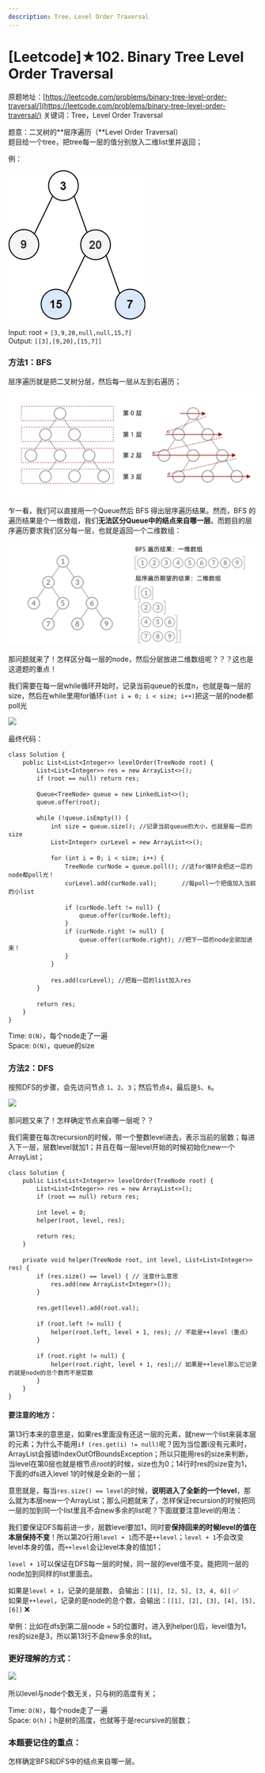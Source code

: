 ```yaml
---
description: Tree，Level Order Traversal
---
```


# \[Leetcode]★102. Binary Tree Level Order Traversal

原题地址：[https://leetcode.com/problems/binary-tree-level-order-traversal/](https://leetcode.com/problems/binary-tree-level-order-traversal/) 关键词：Tree，Level Order Traversal

题意：二叉树的**层序遍历（**Level Order Traversal）\
题目给一个tree，把tree每一层的值分别放入二维list里并返回；

例：

![](../.gitbook/assets/tree1.jpg)

Input: root = `[3,9,20,null,null,15,7] `\
Output: `[[3],[9,20],[15,7]]`



### 方法1：BFS

层序遍历就是把二叉树分层，然后每一层从左到右遍历；

![](../.gitbook/assets/ce41cf1cabfa7a56387f63d927c8819fe1479ecf6f193a2a1b47964f5a8d1c8e.jpg)

乍一看，我们可以直接用一个Queue然后 BFS 得出层序遍历结果。然而，BFS 的遍历结果是个一维数组，我们**无法区分Queue中的结点来自哪一层**。而题目的层序遍历要求我们区分每一层，也就是返回一个二维数组：

![](<../.gitbook/assets/fd1d63037d0e2f787d2140fee406e109094a4f66ab0837a7273f8b371eef8096 (1).jpg>)

那问题就来了！怎样区分每一层的node，然后分层放进二维数组呢？？？这也是这道题的重点！

我们需要在每一层while循环开始时，记录当前queue的长度n，也就是每一层的size，然后在while里用for循环`(int i = 0; i < size; i++)`把这一层的node都poll光

![](../.gitbook/assets/IMG\_6425.jpg)

最终代码：

```
class Solution {
    public List<List<Integer>> levelOrder(TreeNode root) {
        List<List<Integer>> res = new ArrayList<>();
        if (root == null) return res;
        
        Queue<TreeNode> queue = new LinkedList<>();
        queue.offer(root);
        
        while (!queue.isEmpty()) {
            int size = queue.size(); //记录当前queue的大小，也就是每一层的size
            List<Integer> curLevel = new ArrayList<>();
            
            for (int i = 0; i < size; i++) {
                TreeNode curNode = queue.poll(); //这for循环会把这一层的node都poll光！
                curLevel.add(curNode.val);       //每poll一个把值加入当前的小list
                
                if (curNode.left != null) {
                    queue.offer(curNode.left);
                }
                if (curNode.right != null) {
                    queue.offer(curNode.right); //把下一层的node全部加进来！
                }
            }            
            
            res.add(curLevel); //把每一层的list加入res
        }
        
        return res;
    }
}
```

Time: `O(N)`，每个node走了一遍\
Space: `O(N)`，queue的size 



### 方法2：DFS

按照DFS的步骤，会先访问节点 `1`、`2`、`3`；然后节点`4`，最后是`5`、`6`。

![](../.gitbook/assets/aeed09e12573ec00d83663bb4f77562e8904ac58cdb2cbe6e995f2ac33b12934-0203\_1.gif)

那问题又来了！怎样确定节点来自哪一层呢？？

我们需要在每次recursion的时候，带一个整数level进去，表示当前的层数；每进入下一层，层数level就加1；并且在每一层level开始的时候初始化new一个ArrayList；

```
class Solution {
    public List<List<Integer>> levelOrder(TreeNode root) {
        List<List<Integer>> res = new ArrayList<>();
        if (root == null) return res;
        
        int level = 0;
        helper(root, level, res);
        
        return res;
    }
    
    private void helper(TreeNode root, int level, List<List<Integer>> res) {
        if (res.size() == level) { // 注意什么意思
            res.add(new ArrayList<Integer>());
        }
        
        res.get(level).add(root.val);
        
        if (root.left != null) {
            helper(root.left, level + 1, res); // 不能是++level（重点）
        }
        
        if (root.right != null) {
            helper(root.right, level + 1, res);// 如果是++level那么它记录的就是node的总个数而不是层数
        }
    }
}
```

#### 要注意的地方：

第13行本来的意思是，如果res里面没有还这一层的元素，就new一个list来装本层的元素；为什么不能用`if (res.get(i) != null)`呢？因为当位置i没有元素时，ArrayList会报错IndexOutOfBoundsException；所以只能用res的size来判断，当level在第0层也就是根节点root的时候，size也为0；14行时res的size变为1，下面的dfs进入level 1的时候是全新的一层；

意思就是，每当`res.size() == level`的时候，**说明进入了全新的一个level**，那么就为本层new一个ArrayList；那么问题就来了，怎样保证recursion的时候把同一层的加到同一个list里且不会new多余的list呢？下面就要注意level的用法：

我们要保证DFS每前进一步，层数level要加1，同时要**保持回来的时候level的值在本层保持不变**！所以第20行用`level + 1`而不是`++level`；`level + 1`不会改变level本身的值，而`++level`会让level本身的值加1；

`level + 1`可以保证在DFS每一层的时候，同一层的level值不变。能把同一层的node加到同样的list里面去。

如果是`level + 1`，记录的是层数，             会输出：`[[1], [2, 5], [3, 4, 6]]` ✅\
如果是`++level`，记录的是node的总个数，会输出：`[[1], [2], [3], [4], [5], [6]]` ❌

举例：比如在dfs到第二层node = 5的位置时，进入到helper()后，level值为1，res的size是3，所以第13行不会new多余的list。

### 更好理解的方式：

![](../.gitbook/assets/IMG\_6435.jpg)

所以level与node个数无关，只与树的高度有关；



Time: `O(N)`，每个node走了一遍\
Space: `O(h)`；h是树的高度，也就等于是recursive的层数；



### 本题要记住的重点：

怎样确定BFS和DFS中的结点来自哪一层。

